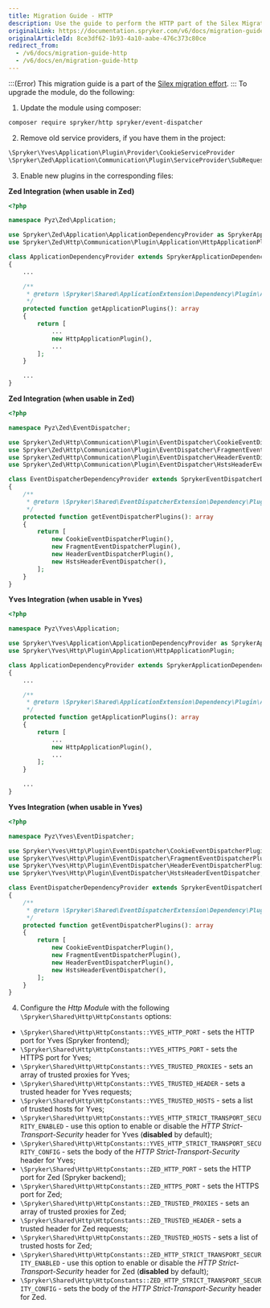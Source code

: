 ```yaml
---
title: Migration Guide - HTTP
description: Use the guide to perform the HTTP part of the Silex Migration Effort.
originalLink: https://documentation.spryker.com/v6/docs/migration-guide-http
originalArticleId: 8ce3df62-1b93-4a10-aabe-476c373c80ce
redirect_from:
  - /v6/docs/migration-guide-http
  - /v6/docs/en/migration-guide-http
---
```


:::(Error) 
This migration guide is a part of the [Silex migration effort](/docs/scos/dev/migration-concepts/silex-replacement/silex-replacement.html).
:::
To upgrade the module, do the following:

1. Update the module using composer:
```bash
composer require spryker/http spryker/event-dispatcher
```

2. Remove old service providers, if you have them in the project:
```php
\Spryker\Yves\Application\Plugin\Provider\CookieServiceProvider
\Spryker\Zed\Application\Communication\Plugin\ServiceProvider\SubRequestServiceProvider
```
3. Enable new plugins in the corresponding files:

**Zed Integration  (when usable in Zed)**

```php
<?php

namespace Pyz\Zed\Application;

use Spryker\Zed\Application\ApplicationDependencyProvider as SprykerApplicationDependencyProvider;
use Spryker\Zed\Http\Communication\Plugin\Application\HttpApplicationPlugin;

class ApplicationDependencyProvider extends SprykerApplicationDependencyProvider
{
	...

	/**
     * @return \Spryker\Shared\ApplicationExtension\Dependency\Plugin\ApplicationPluginInterface[]
     */
    protected function getApplicationPlugins(): array
	{
		return [
			...
			new HttpApplicationPlugin(),
   			...
		];
	}

	...
}
```

**Zed Integration (when usable in Zed)**

```php
<?php

namespace Pyz\Zed\EventDispatcher;

use Spryker\Zed\Http\Communication\Plugin\EventDispatcher\CookieEventDispatcherPlugin;
use Spryker\Zed\Http\Communication\Plugin\EventDispatcher\FragmentEventDispatcherPlugin;
use Spryker\Zed\Http\Communication\Plugin\EventDispatcher\HeaderEventDispatcherPlugin;
use Spryker\Zed\Http\Communication\Plugin\EventDispatcher\HstsHeaderEventDispatcher;

class EventDispatcherDependencyProvider extends SprykerEventDispatcherDependencyProvider
{
    /**
     * @return \Spryker\Shared\EventDispatcherExtension\Dependency\Plugin\EventDispatcherPluginInterface[]
     */
    protected function getEventDispatcherPlugins(): array
    {
        return [
            new CookieEventDispatcherPlugin(),
            new FragmentEventDispatcherPlugin(),
            new HeaderEventDispatcherPlugin(),
            new HstsHeaderEventDispatcher(),
        ];
    }
}
```

**Yves Integration (when usable in Yves)**

```php
<?php

namespace Pyz\Yves\Application;

use Spryker\Yves\Application\ApplicationDependencyProvider as SprykerApplicationDependencyProvider;
use Spryker\Yves\Http\Plugin\Application\HttpApplicationPlugin;

class ApplicationDependencyProvider extends SprykerApplicationDependencyProvider
{
	...

	/**
     * @return \Spryker\Shared\ApplicationExtension\Dependency\Plugin\ApplicationPluginInterface[]
     */
    protected function getApplicationPlugins(): array
	{
		return [
			...
			new HttpApplicationPlugin(),
   			...
		];
	}

	...
}
```

**Yves Integration (when usable in Yves)**

```php
<?php

namespace Pyz\Yves\EventDispatcher;

use Spryker\Yves\Http\Plugin\EventDispatcher\CookieEventDispatcherPlugin;
use Spryker\Yves\Http\Plugin\EventDispatcher\FragmentEventDispatcherPlugin;
use Spryker\Yves\Http\Plugin\EventDispatcher\HeaderEventDispatcherPlugin;
use Spryker\Yves\Http\Plugin\EventDispatcher\HstsHeaderEventDispatcher;

class EventDispatcherDependencyProvider extends SprykerEventDispatcherDependencyProvider
{
    /**
     * @return \Spryker\Shared\EventDispatcherExtension\Dependency\Plugin\EventDispatcherPluginInterface[]
     */
    protected function getEventDispatcherPlugins(): array
    {
        return [
            new CookieEventDispatcherPlugin(),
            new FragmentEventDispatcherPlugin(),
            new HeaderEventDispatcherPlugin(),
            new HstsHeaderEventDispatcher(),
        ];
    }
}
```

4. Configure the *Http Modul*e with the following `\Spryker\Shared\Http\HttpConstants` options:
* `\Spryker\Shared\Http\HttpConstants::YVES_HTTP_PORT` - sets the HTTP port for Yves (Spryker frontend);
* `\Spryker\Shared\Http\HttpConstants::YVES_HTTPS_PORT` - sets the HTTPS port for Yves;
* `\Spryker\Shared\Http\HttpConstants::YVES_TRUSTED_PROXIES` - sets an array of trusted proxies for Yves;
* `\Spryker\Shared\Http\HttpConstants::YVES_TRUSTED_HEADER` - sets a trusted header for Yves requests;
* `\Spryker\Shared\Http\HttpConstants::YVES_TRUSTED_HOSTS` - sets a list of trusted hosts for Yves;
* `\Spryker\Shared\Http\HttpConstants::YVES_HTTP_STRICT_TRANSPORT_SECURITY_ENABLED` - use this option to enable or disable the _HTTP Strict-Transport-Security_ header for Yves (**disabled** by default);
* `\Spryker\Shared\Http\HttpConstants::YVES_HTTP_STRICT_TRANSPORT_SECURITY_CONFIG` - sets the body of the _HTTP Strict-Transport-Security_ header for Yves;
* `\Spryker\Shared\Http\HttpConstants::ZED_HTTP_PORT` - sets the HTTP port for Zed (Spryker backend);
* `\Spryker\Shared\Http\HttpConstants::ZED_HTTPS_PORT` - sets the HTTPS port for Zed;
* `\Spryker\Shared\Http\HttpConstants::ZED_TRUSTED_PROXIES` - sets an array of trusted proxies for Zed;
* `\Spryker\Shared\Http\HttpConstants::ZED_TRUSTED_HEADER` - sets a trusted header for Zed requests;
* `\Spryker\Shared\Http\HttpConstants::ZED_TRUSTED_HOSTS` - sets a list of trusted hosts for Zed;
* `\Spryker\Shared\Http\HttpConstants::ZED_HTTP_STRICT_TRANSPORT_SECURITY_ENABLED` - use this option to enable or disable the _HTTP Strict-Transport-Security_ header for Zed (**disabled** by default);
* `\Spryker\Shared\Http\HttpConstants::ZED_HTTP_STRICT_TRANSPORT_SECURITY_CONFIG` - sets the body of the _HTTP Strict-Transport-Security_ header for Zed.
